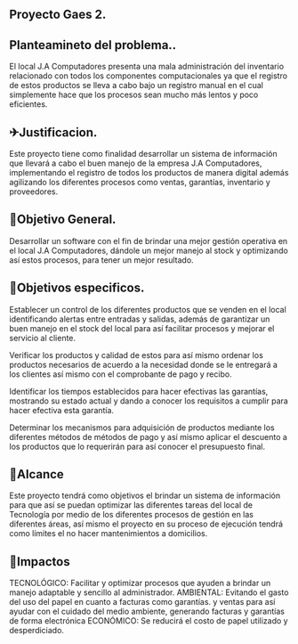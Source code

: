 ## Proyecto Gaes 2.
## Planteamineto del problema.. 
El local J.A Computadores presenta una mala administración del inventario relacionado con todos los componentes computacionales ya que el registro de estos productos se lleva a cabo bajo un registro manual en el cual simplemente hace que los procesos sean mucho más lentos y poco eficientes.


## ✈Justificacion.
Este proyecto tiene como finalidad desarrollar un sistema de información que llevará a cabo el buen manejo de la empresa J.A Computadores, implementando el registro de todos los productos de manera digital además agilizando los diferentes procesos como ventas, garantías, inventario y proveedores. 
## 🎯Objetivo General.
Desarrollar un software con el fin de brindar una mejor gestión operativa en el local J.A Computadores, dándole un mejor manejo al stock y optimizando así estos procesos, para tener un mejor resultado.

## 🌟Objetivos especificos.
Establecer un control de los diferentes productos que se venden en el local identificando alertas entre entradas y salidas, además de garantizar un buen manejo en el stock del local para así facilitar procesos y mejorar el servicio al cliente.

Verificar los productos y calidad de estos para así mismo ordenar los productos necesarios de acuerdo a la necesidad donde se le entregará a los clientes así mismo con el comprobante de pago y recibo.

Identificar los tiempos establecidos para hacer efectivas las garantías, mostrando su estado actual y dando a conocer los requisitos a cumplir para hacer efectiva esta garantía. 

Determinar los mecanismos para adquisición de productos mediante los diferentes métodos de métodos de pago y así mismo aplicar el descuento a los productos que lo requerirán para así conocer el presupuesto final.  

## 🚀Alcance
Este proyecto tendrá como objetivos el brindar un sistema de información para que así se puedan optimizar las diferentes tareas del local de Tecnología por medio de los diferentes procesos de gestión en las diferentes áreas, así mismo el proyecto en su proceso de ejecución tendrá como límites el no hacer mantenimientos a domicilios.

## 🤯Impactos
TECNOLÓGICO:
Facilitar y optimizar procesos que ayuden a brindar un manejo adaptable y sencillo al administrador. 
AMBIENTAL:
Evitando el gasto del uso del papel en cuanto a facturas como garantías. y ventas para así ayudar con el cuidado del medio ambiente, generando facturas y garantías de forma electrónica 
ECONÓMICO: 
Se reducirá el costo de papel utilizado y desperdiciado. 



